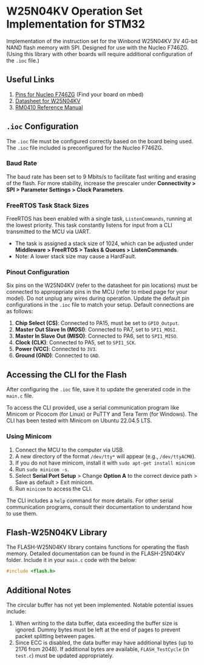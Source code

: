# W25N04KV Operation Set Implementation for STM32

Implementation of the instruction set for the Winbond W25N04KV 3V 4G-bit NAND flash memory with SPI. Designed for use with the Nucleo F746ZG. (Using this library with other boards will require additional configuration of the `.ioc` file.)

## Useful Links

1. [Pins for Nucleo F746ZG](https://os.mbed.com/platforms/ST-Nucleo-F746ZG/) (Find your board on mbed)
2. [Datasheet for W25N04KV](https://www.winbond.com/hq/product/code-storage-flash-memory/qspinand-flash/?__locale=en&partNo=W25N04KV)
3. [RM0410 Reference Manual](https://www.st.com/resource/en/reference_manual/dm00224583-stm32f76xxx-and-stm32f77xxx-advanced-arm-based-32-bit-mcus-stmicroelectronics.pdf)

## `.ioc` Configuration

The `.ioc` file must be configured correctly based on the board being used. The `.ioc` file included is preconfigured for the Nucleo F746ZG.

### Baud Rate

The baud rate has been set to 9 Mbits/s to facilitate fast writing and erasing of the flash. For more stability, increase the prescaler under **Connectivity > SPI > Parameter Settings > Clock Parameters**.

### FreeRTOS Task Stack Sizes

FreeRTOS has been enabled with a single task, `ListenCommands`, running at the lowest priority. This task constantly listens for input from a CLI transmitted to the MCU via UART.

- The task is assigned a stack size of 1024, which can be adjusted under **Middleware > FreeRTOS > Tasks & Queues > ListenCommands**.  
- Note: A lower stack size may cause a HardFault.

### Pinout Configuration

Six pins on the W25N04KV (refer to the datasheet for pin locations) must be connected to approppriate pins in the MCU (refer to mbed page for your model). Do not unplug any wires during operation. Update the default pin configurations in the `.ioc` file to match your setup. Default connections are as follows:

1. **Chip Select (CS)**: Connected to PA15, must be set to `GPIO_Output`.
2. **Master Out Slave In (MOSI)**: Connected to PA7, set to `SPI1_MOSI`.
3. **Master In Slave Out (MISO)**: Connected to PA6, set to `SPI1_MISO`.
4. **Clock (CLK)**: Connected to PA5, set to `SPI1_SCK`.
5. **Power (VCC)**: Connected to `3V3`.
6. **Ground (GND)**: Connected to `GND`.

## Accessing the CLI for the Flash

After configuring the `.ioc` file, save it to update the generated code in the `main.c` file.

To access the CLI provided, use a serial communication program like Minicom or Picocom (for Linux) or PuTTY and Tera Term (for Windows). The CLI has been tested with Minicom on Ubuntu 22.04.5 LTS.

### Using Minicom

1. Connect the MCU to the computer via USB.
2. A new directory of the format `/dev/tty*` will appear (e.g., `/dev/ttyACM0`).
3. If you do not have minicom, install it with `sudo apt-get install minicom`
4. Run `sudo minicom -s`.
5. Select **Serial Port Setup** > Change **Option A** to the correct device path > Save as default > Exit minicom.  
6. Run `minicom` to access the CLI.

The CLI includes a `help` command for more details. For other serial communication programs, consult their documentation to understand how to use them.

## Flash-W25N04KV Library

The FLASH-W25N04KV library contains functions for operating the flash memory. Detailed documentation can be found in the FLASH-25N04KV folder. Include it in your `main.c` code with the below:

```c
#include <flash.h>
```

## Additional Notes

The circular buffer has not yet been implemented. Notable potential issues include:

1. When writing to the data buffer, data exceeding the buffer size is ignored. Dummy bytes must be left at the end of pages to prevent packet splitting between pages.
2. Since ECC is disabled, the data buffer may have additional bytes (up to 2176 from 2048). If additional bytes are available, `FLASH_TestCycle` (in `test.c`) must be updated appropriately.
